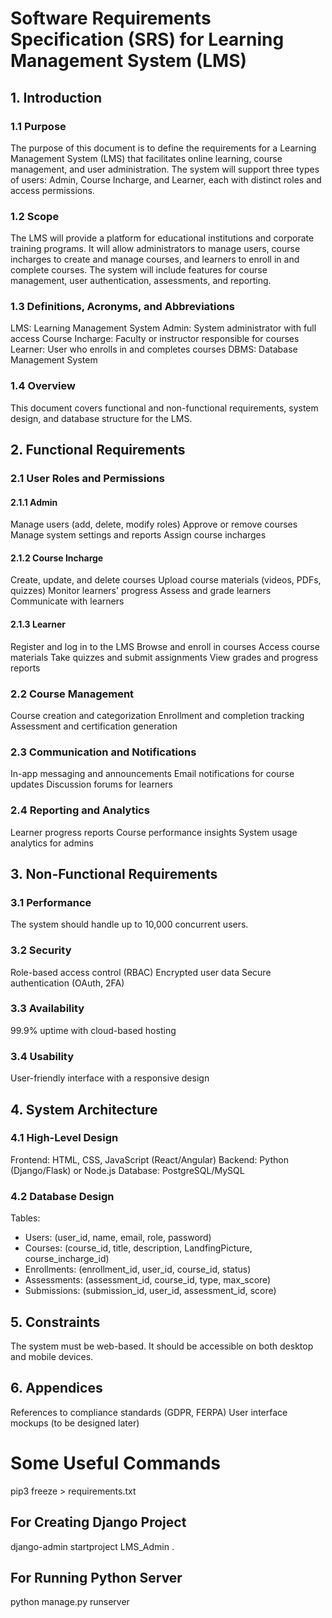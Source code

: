 # Software Requirements Specification (SRS) for Learning Management System (LMS)
## 1. Introduction
### 1.1 Purpose
The purpose of this document is to define the requirements for a Learning Management System (LMS) that facilitates online learning, course management, and user administration. The system will support three types of users: Admin, Course Incharge, and Learner, each with distinct roles and access permissions.

### 1.2 Scope
The LMS will provide a platform for educational institutions and corporate training programs. It will allow administrators to manage users, course incharges to create and manage courses, and learners to enroll in and complete courses. The system will include features for course management, user authentication, assessments, and reporting.

### 1.3 Definitions, Acronyms, and Abbreviations
LMS: Learning Management System
Admin: System administrator with full access
Course Incharge: Faculty or instructor responsible for courses
Learner: User who enrolls in and completes courses
DBMS: Database Management System
### 1.4 Overview
This document covers functional and non-functional requirements, system design, and database structure for the LMS.

## 2. Functional Requirements
### 2.1 User Roles and Permissions
#### 2.1.1 Admin
Manage users (add, delete, modify roles)
Approve or remove courses
Manage system settings and reports
Assign course incharges
#### 2.1.2 Course Incharge
Create, update, and delete courses
Upload course materials (videos, PDFs, quizzes)
Monitor learners' progress
Assess and grade learners
Communicate with learners
#### 2.1.3 Learner
Register and log in to the LMS
Browse and enroll in courses
Access course materials
Take quizzes and submit assignments
View grades and progress reports
### 2.2 Course Management
Course creation and categorization
Enrollment and completion tracking
Assessment and certification generation
### 2.3 Communication and Notifications
In-app messaging and announcements
Email notifications for course updates
Discussion forums for learners
### 2.4 Reporting and Analytics
Learner progress reports
Course performance insights
System usage analytics for admins
## 3. Non-Functional Requirements
### 3.1 Performance
The system should handle up to 10,000 concurrent users.

### 3.2 Security
Role-based access control (RBAC)
Encrypted user data
Secure authentication (OAuth, 2FA)
### 3.3 Availability
99.9% uptime with cloud-based hosting

### 3.4 Usability
User-friendly interface with a responsive design

## 4. System Architecture
### 4.1 High-Level Design
Frontend: HTML, CSS, JavaScript (React/Angular)
Backend: Python (Django/Flask) or Node.js
Database: PostgreSQL/MySQL
### 4.2 Database Design
Tables:

- Users: (user_id, name, email, role, password)
- Courses: (course_id, title, description, LandfingPicture, course_incharge_id)
- Enrollments: (enrollment_id, user_id, course_id, status)
- Assessments: (assessment_id, course_id, type, max_score)
- Submissions: (submission_id, user_id, assessment_id, score)
## 5. Constraints
The system must be web-based.
It should be accessible on both desktop and mobile devices.
## 6. Appendices
References to compliance standards (GDPR, FERPA)
User interface mockups (to be designed later)

# Some Useful Commands
pip3 freeze > requirements.txt 
## For Creating Django Project
django-admin startproject LMS_Admin . 
## For Running Python Server
python manage.py runserver

